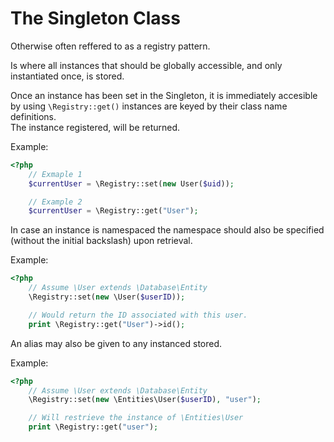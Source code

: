 # The Singleton Class
Otherwise often reffered to as a registry pattern.  

Is where all instances that should be globally accessible, and only instantiated once, is stored.  

Once an instance has been set in the Singleton, it is immediately accesible by using `\Registry::get()` instances are keyed by their class name definitions.  
The instance registered, will be returned.  
  
Example:  
```php
<?php
	// Exmaple 1
	$currentUser = \Registry::set(new User($uid));

	// Example 2
	$currentUser = \Registry::get("User");
```

In case an instance is namespaced the namespace should also be specified (without the initial backslash) upon retrieval.

Example:  
```php
<?php
	// Assume \User extends \Database\Entity
	\Registry::set(new \User($userID));

	// Would return the ID associated with this user.  
	print \Registry::get("User")->id();
```

An alias may also be given to any instanced stored.  

Example:  
```php
<?php
	// Assume \User extends \Database\Entity
	\Registry::set(new \Entities\User($userID), "user");

	// Will restrieve the instance of \Entities\User
	print \Registry::get("user");
```